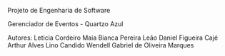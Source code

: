 Projeto de Engenharia de Software

Gerenciador de Eventos - Quartzo Azul

Autores:
Leticia Cordeiro Maia
Bianca Pereira Leão
Daniel Figueira Cajé
Arthur Alves Lino Candido
Wendell Gabriel de Oliveira Marques
